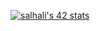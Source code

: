 
<a href="https://github.com/oakoudad/badge42"><img src="https://badge.mediaplus.ma/landscapes/salhali?1337Badge=off&42Network=off&UM6P=off" alt="salhali's 42 stats" /></a>
